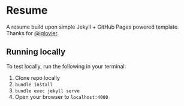 # Resume

A resume build upon simple Jekyll + GitHub Pages powered template. Thanks for [@jglovier](https://github.com/jglovier/resume-template).

## Running locally

To test locally, run the following in your terminal:

1. Clone repo locally
1. `bundle install`
2. `bundle exec jekyll serve`
3. Open your browser to `localhost:4000`
